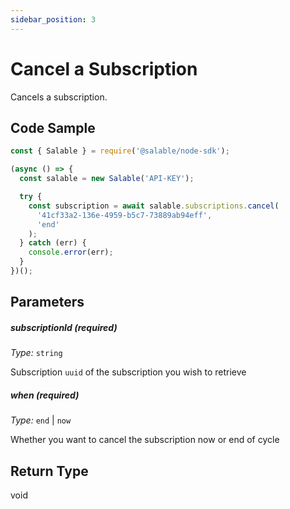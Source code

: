 ```yaml
---
sidebar_position: 3
---
```


# Cancel a Subscription

Cancels a subscription.

## Code Sample

```typescript
const { Salable } = require('@salable/node-sdk');

(async () => {
  const salable = new Salable('API-KEY');

  try {
    const subscription = await salable.subscriptions.cancel(
      '41cf33a2-136e-4959-b5c7-73889ab94eff',
      'end'
    );
  } catch (err) {
    console.error(err);
  }
})();
```

## Parameters

##### subscriptionId (_required_)

_Type:_ `string`

Subscription `uuid` of the subscription you wish to retrieve

##### when (_required_)

_Type:_ `end` | `now`

Whether you want to cancel the subscription now or end of cycle

## Return Type

void
